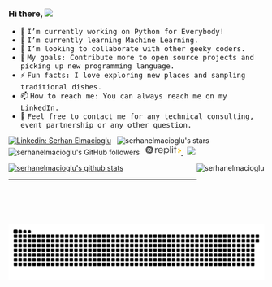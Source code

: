 ### Hi there, <img src="https://media.giphy.com/media/hvRJCLFzcasrR4ia7z/giphy.gif" width="25px">

- 🔭 <samp>I’m currently working on Python for Everybody!</samp>
- 🌱 <samp>I’m currently learning Machine Learning.</samp>
- 👯 <samp>I’m looking to collaborate with other geeky coders.</samp>
- 🥅 <samp>My goals: Contribute more to open source projects and picking up new programming language.</samp>
- ⚡ <samp>Fun facts: I love exploring new places and sampling traditional dishes.</samp>
- 📫 <samp>How to reach me: You can always reach me on my LinkedIn.</samp>
- 💬 <samp>Feel free to contact me for any technical consulting, event partnership or any other question.</samp>
    
[![Linkedin: Serhan Elmacioglu](https://img.shields.io/badge/-Linkedin-blue?style=flat-square&logo=Linkedin&logoColor=white&link=https://www.linkedin.com/in/serhanbaranelmacioglu/)](https://www.linkedin.com/in/serhanbaranelmacioglu/) &nbsp;
![serhanelmacioglu's stars](https://img.shields.io/github/stars/serhanelmacioglu?style=social) &nbsp; 
![serhanelmacioglu's GitHub followers](https://img.shields.io/github/followers/serhanelmacioglu?style=social) &nbsp;
<a href= "https://replit.com/@serhanelmacioglu"> <img src="/replit.png" width="70" height="20" > </a> &nbsp;
<a href="https://github.com/serhanelmacioglu/github-profile-views-counter">
    <img src="https://komarev.com/ghpvc/?username=serhanelmacioglu">
    

    
![serhanelmacioglu's github stats](https://github-readme-stats.vercel.app/api?username=serhanelmacioglu)
  <a>
   <img height=120 align="right" src="https://github-readme-stats.vercel.app/api/top-langs?username=serhanelmacioglu&layout=compact&hide=html%22%20alt=%22serhanelmacioglu" alt="serhanelmacioglu">
  </a>
            
<hr>
<p align="center">
  <img src="https://github.com/serhanelmacioglu/serhanelmacioglu/raw/output/github-contribution-grid-snake.svg" alt="snake"></center>
  
  
  
  <!--
**serhanelmacioglu/serhanelmacioglu** is a ✨ _special_ ✨ repository because its `README.md` (this file) appears on your GitHub profile.

Here are some ideas to get you started:

- 🔭 I’m currently working on ...
- 🌱 I’m currently learning ...
- 👯 I’m looking to collaborate on ...
- 🤔 I’m looking for help with ...
- 💬 Ask me about ...
- 📫 How to reach me: ...
- 😄 Pronouns: ...
- ⚡ Fun fact: ...
-->

